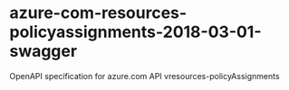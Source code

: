 # azure-com-resources-policyassignments-2018-03-01-swagger
OpenAPI specification for azure.com API vresources-policyAssignments
